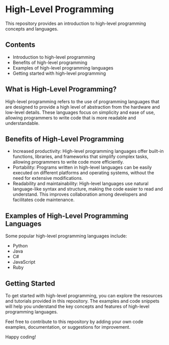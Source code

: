 # High-Level Programming

This repository provides an introduction to high-level programming concepts and languages.

## Contents

- Introduction to high-level programming
- Benefits of high-level programming
- Examples of high-level programming languages
- Getting started with high-level programming

## What is High-Level Programming?

High-level programming refers to the use of programming languages that are designed to provide a high level of abstraction from the hardware and low-level details. These languages focus on simplicity and ease of use, allowing programmers to write code that is more readable and understandable.

## Benefits of High-Level Programming

- Increased productivity: High-level programming languages offer built-in functions, libraries, and frameworks that simplify complex tasks, allowing programmers to write code more efficiently.
- Portability: Programs written in high-level languages can be easily executed on different platforms and operating systems, without the need for extensive modifications.
- Readability and maintainability: High-level languages use natural language-like syntax and structure, making the code easier to read and understand. This improves collaboration among developers and facilitates code maintenance.

## Examples of High-Level Programming Languages

Some popular high-level programming languages include:

- Python
- Java
- C#
- JavaScript
- Ruby

## Getting Started

To get started with high-level programming, you can explore the resources and tutorials provided in this repository. The examples and code snippets will help you understand the key concepts and features of high-level programming languages.

Feel free to contribute to this repository by adding your own code examples, documentation, or suggestions for improvement.

Happy coding!


